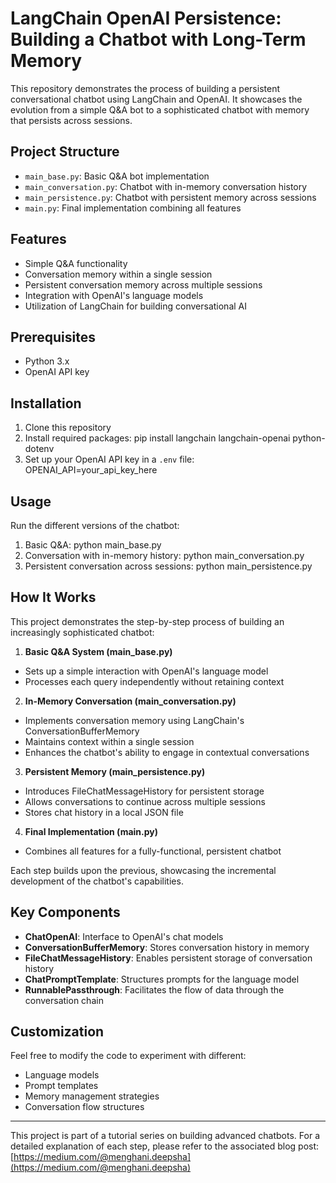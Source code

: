 # LangChain OpenAI Persistence: Building a Chatbot with Long-Term Memory

This repository demonstrates the process of building a persistent conversational chatbot using LangChain and OpenAI. It showcases the evolution from a simple Q&A bot to a sophisticated chatbot with memory that persists across sessions.

## Project Structure

- `main_base.py`: Basic Q&A bot implementation
- `main_conversation.py`: Chatbot with in-memory conversation history
- `main_persistence.py`: Chatbot with persistent memory across sessions
- `main.py`: Final implementation combining all features

## Features

- Simple Q&A functionality
- Conversation memory within a single session
- Persistent conversation memory across multiple sessions
- Integration with OpenAI's language models
- Utilization of LangChain for building conversational AI

## Prerequisites

- Python 3.x
- OpenAI API key

## Installation

1. Clone this repository
2. Install required packages: pip install langchain langchain-openai python-dotenv
3. Set up your OpenAI API key in a `.env` file: OPENAI_API=your_api_key_here

## Usage

Run the different versions of the chatbot:

1. Basic Q&A: python main_base.py
2. Conversation with in-memory history: python main_conversation.py
3. Persistent conversation across sessions: python main_persistence.py

## How It Works

This project demonstrates the step-by-step process of building an increasingly sophisticated chatbot:

1. **Basic Q&A System (main_base.py)**
- Sets up a simple interaction with OpenAI's language model
- Processes each query independently without retaining context

2. **In-Memory Conversation (main_conversation.py)**
- Implements conversation memory using LangChain's ConversationBufferMemory
- Maintains context within a single session
- Enhances the chatbot's ability to engage in contextual conversations

3. **Persistent Memory (main_persistence.py)**
- Introduces FileChatMessageHistory for persistent storage
- Allows conversations to continue across multiple sessions
- Stores chat history in a local JSON file

4. **Final Implementation (main.py)**
- Combines all features for a fully-functional, persistent chatbot

Each step builds upon the previous, showcasing the incremental development of the chatbot's capabilities.

## Key Components

- **ChatOpenAI**: Interface to OpenAI's chat models
- **ConversationBufferMemory**: Stores conversation history in memory
- **FileChatMessageHistory**: Enables persistent storage of conversation history
- **ChatPromptTemplate**: Structures prompts for the language model
- **RunnablePassthrough**: Facilitates the flow of data through the conversation chain

## Customization

Feel free to modify the code to experiment with different:
- Language models
- Prompt templates
- Memory management strategies
- Conversation flow structures

---

This project is part of a tutorial series on building advanced chatbots. For a detailed explanation of each step, please refer to the associated blog post: [https://medium.com/@menghani.deepsha](https://medium.com/@menghani.deepsha)
